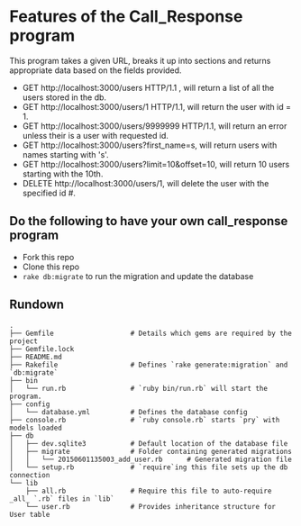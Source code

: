 # Features of the Call_Response program
This program takes a given URL, breaks it up into sections and returns appropriate data based on the fields provided.

* GET http://localhost:3000/users HTTP/1.1 , will return a list of all the users stored in the db.
* GET http://localhost:3000/users/1 HTTP/1.1, will return the user with id = 1.
* GET http://localhost:3000/users/9999999 HTTP/1.1, will return an error unless their is a user with requested id.
* GET http://localhost:3000/users?first_name=s, will return users with names starting with 's'.
* GET http://localhost:3000/users?limit=10&offset=10, will return 10 users starting with the 10th.
* DELETE http://localhost:3000/users/1, will delete the user with the specified id #.

## Do the following to have your own call_response program
* Fork this repo
* Clone this repo
* `rake db:migrate` to run the migration and update the database


## Rundown

```
.
├── Gemfile                   # Details which gems are required by the project
├── Gemfile.lock
├── README.md
├── Rakefile                  # Defines `rake generate:migration` and `db:migrate`
├── bin
│   └── run.rb                # `ruby bin/run.rb` will start the program.
├── config
│   └── database.yml          # Defines the database config
├── console.rb                # `ruby console.rb` starts `pry` with models loaded
├── db
│   ├── dev.sqlite3           # Default location of the database file
│   ├── migrate               # Folder containing generated migrations
│   │   └── 20150601135003_add_user.rb      # Generated migration file
│   └── setup.rb              # `require`ing this file sets up the db connection
└── lib
    ├── all.rb                # Require this file to auto-require _all_ `.rb` files in `lib`
    └── user.rb               # Provides inheritance structure for User table

```
